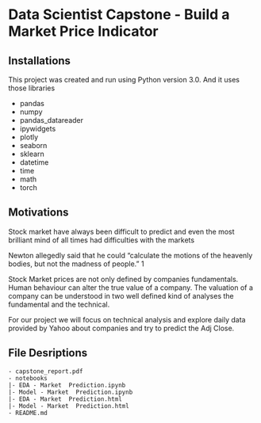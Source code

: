 # Data Scientist Capstone - Build a Market Price Indicator
## Installations

This project was created and run using Python version 3.0.
And it uses those libraries

* pandas
* numpy
* pandas_datareader
* ipywidgets
* plotly
* seaborn
* sklearn
* datetime
* time
* math
* torch


## Motivations

Stock market have always been difficult to predict and even the most brilliant mind of all times had difficulties with the markets

Newton allegedly said that he could “calculate the motions of the heavenly bodies, but not the madness of people.” 1

 
Stock Market prices are not only defined by companies fundamentals. Human behaviour can alter the true value of a company. The valuation of a company can be understood in two well defined kind of analyses the fundamental and the technical. 

For our project we will focus on technical analysis and explore daily data provided by Yahoo about companies and  try to predict the Adj Close.


## File Desriptions
```
- capstone_report.pdf
- notebooks
|- EDA - Market  Prediction.ipynb
|- Model - Market  Prediction.ipynb
|- EDA - Market  Prediction.html
|- Model - Market  Prediction.html
- README.md
```
